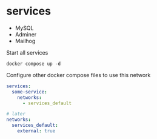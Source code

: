 # services

- MySQL
- Adminer
- Mailhog

Start all services
```shell
docker compose up -d
```

Configure other docker compose files to use this network
```yml
services:
  some-service:
    networks:
      - services_default

# later
networks:
  services_default:
    external: true
```
